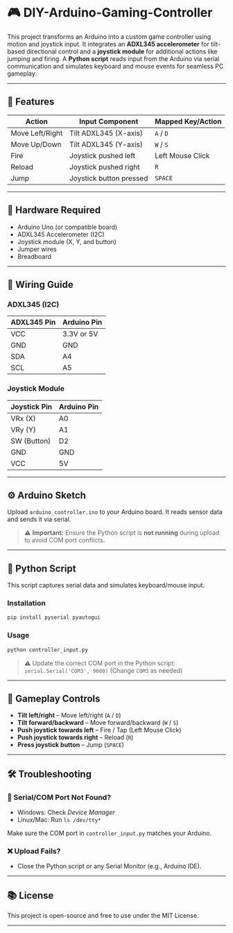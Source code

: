 # 🎮 DIY-Arduino-Gaming-Controller

This project transforms an Arduino into a custom game controller using motion and joystick input. It integrates an **ADXL345 accelerometer** for tilt-based directional control and a **joystick module** for additional actions like jumping and firing. A **Python script** reads input from the Arduino via serial communication and simulates keyboard and mouse events for seamless PC gameplay.

---

## 🚀 Features

| Action          | Input Component         | Mapped Key/Action |
| --------------- | ----------------------- | ----------------- |
| Move Left/Right | Tilt ADXL345 (X-axis)   | `A` / `D`         |
| Move Up/Down    | Tilt ADXL345 (Y-axis)   | `W` / `S`         |
| Fire            | Joystick pushed left    | Left Mouse Click  |
| Reload          | Joystick pushed right   | `R`               |
| Jump            | Joystick button pressed | `SPACE`           |

---

## 🧰 Hardware Required

* Arduino Uno (or compatible board)
* ADXL345 Accelerometer (I2C)
* Joystick module (X, Y, and button)
* Jumper wires
* Breadboard

---

## 🔌 Wiring Guide

### ADXL345 (I2C)

| ADXL345 Pin | Arduino Pin |
| ----------- | ----------- |
| VCC         | 3.3V or 5V  |
| GND         | GND         |
| SDA         | A4          |
| SCL         | A5          |

### Joystick Module

| Joystick Pin | Arduino Pin |
| ------------ | ----------- |
| VRx (X)      | A0          |
| VRy (Y)      | A1          |
| SW (Button)  | D2          |
| GND          | GND         |
| VCC          | 5V          |

---

## ⚙️ Arduino Sketch

Upload `arduino_controller.ino` to your Arduino board.
It reads sensor data and sends it via serial.

> ⚠️ **Important:** Ensure the Python script is **not running** during upload to avoid COM port conflicts.

---

## 🐍 Python Script

This script captures serial data and simulates keyboard/mouse input.

### Installation

```bash
pip install pyserial pyautogui
```

### Usage

```bash
python controller_input.py
```

> ⚠️ Update the correct COM port in the Python script:
> `serial.Serial('COM3', 9600)` (Change `COM3` as needed)

---

## 👣 Gameplay Controls

* **Tilt left/right** – Move left/right (`A` / `D`)
* **Tilt forward/backward** – Move forward/backward (`W` / `S`)
* **Push joystick towards left** – Fire / Tap (Left Mouse Click)
* **Push joystick towards right** – Reload (`R`)
* **Press joystick button** – Jump (`SPACE`)

---

## 🛠️ Troubleshooting

### 🔧 Serial/COM Port Not Found?

* Windows: Check *Device Manager*
* Linux/Mac: Run `ls /dev/tty*`

Make sure the COM port in `controller_input.py` matches your Arduino.

### ❌ Upload Fails?

* Close the Python script or any Serial Monitor (e.g., Arduino IDE).
---

## 📚 License

This project is open-source and free to use under the MIT License.

---

